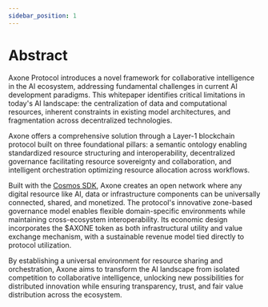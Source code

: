```yaml
---
sidebar_position: 1
---
```


# Abstract

Axone Protocol introduces a novel framework for collaborative intelligence in the AI ecosystem, addressing fundamental challenges in current AI development paradigms. This whitepaper identifies critical limitations in today's AI landscape: the centralization of data and computational resources, inherent constraints in existing model architectures, and fragmentation across decentralized technologies.

Axone offers a comprehensive solution through a Layer-1 blockchain protocol built on three foundational pillars: a semantic ontology enabling standardized resource structuring and interoperability, decentralized governance facilitating resource sovereignty and collaboration, and intelligent orchestration optimizing resource allocation across workflows.

Built with the [Cosmos SDK](https://docs.cosmos.network/), Axone creates an open network where any digital resource like AI, data or infrastructure components can be universally connected, shared, and monetized. The protocol's innovative zone-based governance model enables flexible domain-specific environments while maintaining cross-ecosystem interoperability. Its economic design incorporates the $AXONE token as both infrastructural utility and value exchange mechanism, with a sustainable revenue model tied directly to protocol utilization.

By establishing a universal environment for resource sharing and orchestration, Axone aims to transform the AI landscape from isolated competition to collaborative intelligence, unlocking new possibilities for distributed innovation while ensuring transparency, trust, and fair value distribution across the ecosystem.
